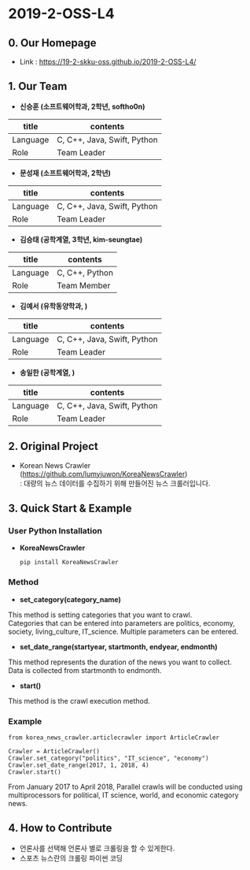 # 2019-2-OSS-L4

## 0. Our Homepage 
* Link : https://19-2-skku-oss.github.io/2019-2-OSS-L4/
## 1. Our Team
* **신승훈 (소프트웨어학과, 2학년, softho0n)**

|title|contents|
|---|-----------------------------------|
|Language|C, C++, Java, Swift, Python|
|Role|Team Leader|

* **문성재 (소프트웨어학과, 2학년)**


|title|contents|
|---|-----------------------------------|
|Language|C, C++, Java, Swift, Python|
|Role|Team Leader|
* **김승태 (공학계열, 3학년, kim-seungtae)**

|title|contents|
|---|-----------------------------------|
|Language|C, C++, Python|
|Role|Team Member|
* **김예서 (유학동양학과, )**

|title|contents|
|---|-----------------------------------|
|Language|C, C++, Java, Swift, Python|
|Role|Team Leader|
* **송일한 (공학계열, )**

|title|contents|
|---|-----------------------------------|
|Language|C, C++, Java, Swift, Python|
|Role|Team Leader|

## 2. Original Project
* Korean News Crawler (https://github.com/lumyjuwon/KoreaNewsCrawler)  
: 대량의 뉴스 데이터를 수집하기 위해 만들어진 뉴스 크롤러입니다.

## 3. Quick Start & Example

### User Python Installation
  * **KoreaNewsCrawler**

    ``` pip install KoreaNewsCrawler ```
    
### Method

* **set_category(category_name)**
 
 This method is setting categories that you want to crawl.  
 Categories that can be entered into parameters are politics, economy, society, living_culture, IT_science. 
 Multiple parameters can be entered.
  
* **set_date_range(startyear, startmonth, endyear, endmonth)**
  
 This method represents the duration of the news you want to collect.  
 Data is collected from startmonth to endmonth.
  
* **start()**
 
 This method is the crawl execution method.
  
### Example
```
from korea_news_crawler.articlecrawler import ArticleCrawler

Crawler = ArticleCrawler()  
Crawler.set_category("politics", "IT_science", "economy")  
Crawler.set_date_range(2017, 1, 2018, 4)  
Crawler.start()
```
 From January 2017 to April 2018, Parallel crawls will be conducted using multiprocessors for political, IT science, world, and economic category news.
   
## 4. How to Contribute
  
  * 언론사를 선택해 언론사 별로 크롤링을 할 수 있게한다.
  * 스포츠 뉴스란의 크롤링 파이썬 코딩
